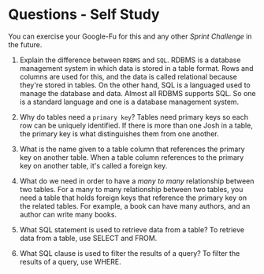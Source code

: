 # Questions - Self Study

You can exercise your Google-Fu for this and any other _Sprint Challenge_ in the future.

1.  Explain the difference between `RDBMS` and `SQL`.
RDBMS is a database management system in which data is stored in a table format. Rows and columns are used for this, and the data is called relational because they're stored in tables. On the other hand, SQL is a languaged used to manage the database and data. Almost all RDBMS supports SQL. So one is a standard language and one is a database management system.


2.  Why do tables need a `primary key`?
Tables need primary keys so each row can be uniquely identified. If there is more than one Josh in a table, the primary key is what distinguishes them from one another.


3.  What is the name given to a table column that references the primary key on another table.
When a table column references to the primary key on another table, it's called a foreign key.


4.  What do we need in order to have a _many to many_ relationship between two tables.
For a many to many relationship between two tables, you need a table that holds foreign keys that reference the primary key on the related tables. For example, a book can have many authors, and an author can write many books.


5.  What SQL statement is used to retrieve data from a table?
To retrieve data from a table, use SELECT and FROM.


6.  What SQL clause is used to filter the results of a query?
To filter the results of a query, use WHERE.